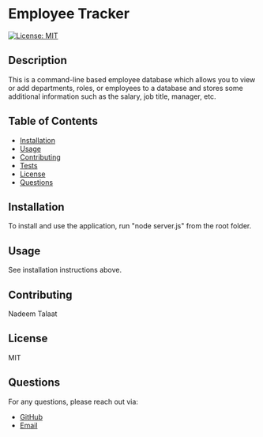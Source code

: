 # Employee Tracker

[![License: MIT](https://img.shields.io/badge/License-MIT-yellow.svg)](https://opensource.org/licenses/MIT)

## Description

This is a command-line based employee database which allows you to view or add departments, roles, or employees to a database and stores some additional information such as the salary, job title, manager, etc.

## Table of Contents

- [Installation](#installation)
- [Usage](#usage)
- [Contributing](#contributing)
- [Tests](#tests)
- [License](#license)
- [Questions](#questions)

## Installation

To install and use the application, run "node server.js" from the root folder.

## Usage

See installation instructions above.

## Contributing

Nadeem Talaat

## License

MIT

## Questions

For any questions, please reach out via:

- [GitHub](https://www.github.com/NadeemTalaat)
- [Email](mailto:nadeem.talaat@gmail.com)
